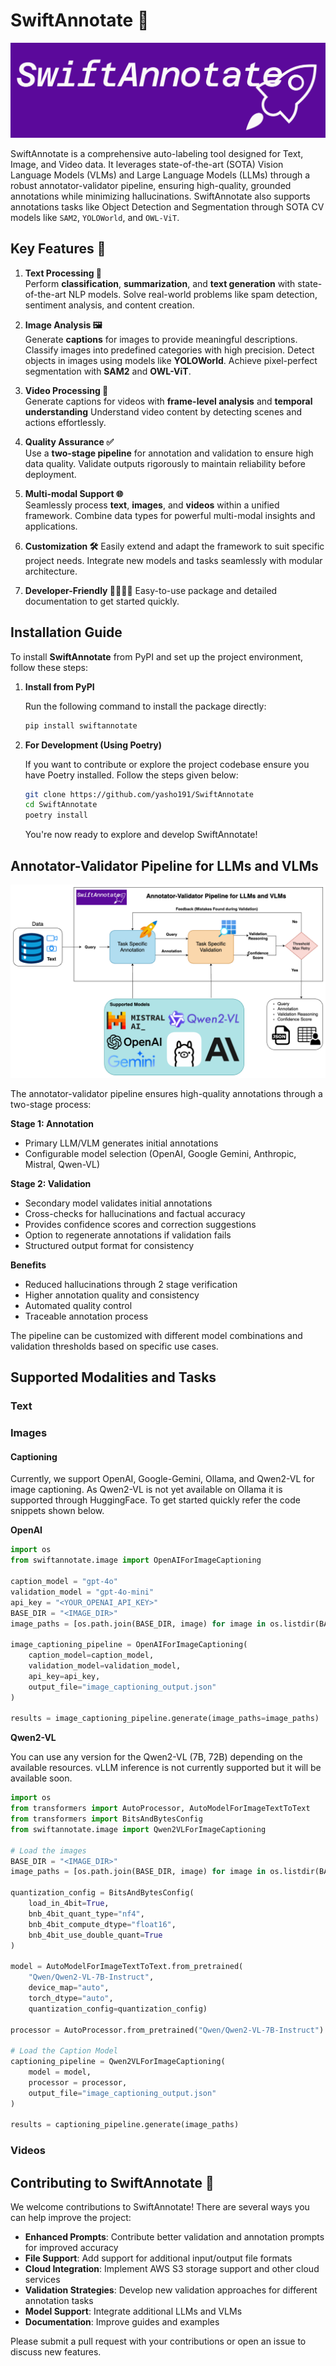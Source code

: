 # SwiftAnnotate 🚀

![swiftannotate](https://github.com/yasho191/SwiftAnnotate/blob/main/assets/swiftannotate-high-resolution-logo.png?raw=True)

SwiftAnnotate is a comprehensive auto-labeling tool designed for Text, Image, and Video data. It leverages state-of-the-art (SOTA) Vision Language Models (VLMs) and Large Language Models (LLMs) through a robust annotator-validator pipeline, ensuring high-quality, grounded annotations while minimizing hallucinations. SwiftAnnotate also supports annotations tasks like Object Detection and Segmentation through SOTA CV models like `SAM2`, `YOLOWorld`, and `OWL-ViT`.

## Key Features 🎯

1. **Text Processing 📝**  
Perform **classification**, **summarization**, and **text generation** with state-of-the-art NLP models. Solve real-world problems like spam detection, sentiment analysis, and content creation.

2. **Image Analysis 🖼️**  
Generate **captions** for images to provide meaningful descriptions. Classify images into predefined categories with high precision. Detect objects in images using models like **YOLOWorld**. Achieve pixel-perfect segmentation with **SAM2** and **OWL-ViT**.  

3. **Video Processing 🎥**  
Generate captions for videos with **frame-level analysis** and **temporal understanding** Understand video content by detecting scenes and actions effortlessly.  

4. **Quality Assurance ✅**  
Use a **two-stage pipeline** for annotation and validation to ensure high data quality. Validate outputs rigorously to maintain reliability before deployment.  

5. **Multi-modal Support 🌐**  
Seamlessly process **text**, **images**, and **videos** within a unified framework. Combine data types for powerful multi-modal insights and applications.  

6. **Customization 🛠️**
Easily extend and adapt the framework to suit specific project needs. Integrate new models and tasks seamlessly with modular architecture.

7. **Developer-Friendly 👩‍💻👨‍💻**
Easy-to-use package and detailed documentation to get started quickly.

## Installation Guide  

To install **SwiftAnnotate** from PyPI and set up the project environment, follow these steps:  

1. **Install from PyPI**  

    Run the following command to install the package directly:  

    ```bash
    pip install swiftannotate
    ```

2. **For Development (Using Poetry)**  

    If you want to contribute or explore the project codebase ensure you have Poetry installed.  Follow the steps given below:

    ```bash
    git clone https://github.com/yasho191/SwiftAnnotate
    cd SwiftAnnotate
    poetry install
    ```

    You're now ready to explore and develop SwiftAnnotate!  

## Annotator-Validator Pipeline for LLMs and VLMs

![Annotation Pipeline](https://github.com/yasho191/SwiftAnnotate/blob/main/assets/SwiftAnnotatePipeline.png?raw=True)

The annotator-validator pipeline ensures high-quality annotations through a two-stage process:

**Stage 1: Annotation**

- Primary LLM/VLM generates initial annotations
- Configurable model selection (OpenAI, Google Gemini, Anthropic, Mistral, Qwen-VL)

**Stage 2: Validation**

- Secondary model validates initial annotations
- Cross-checks for hallucinations and factual accuracy
- Provides confidence scores and correction suggestions
- Option to regenerate annotations if validation fails
- Structured output format for consistency

**Benefits**

- Reduced hallucinations through 2 stage verification
- Higher annotation quality and consistency
- Automated quality control
- Traceable annotation process

The pipeline can be customized with different model combinations and validation thresholds based on specific use cases.

## Supported Modalities and Tasks

### Text

### Images

#### Captioning

Currently, we support OpenAI, Google-Gemini, Ollama, and Qwen2-VL for image captioning. As Qwen2-VL is not yet available on Ollama it is supported through HuggingFace. To get started quickly refer the code snippets shown below.

**OpenAI**

```python
import os
from swiftannotate.image import OpenAIForImageCaptioning

caption_model = "gpt-4o"
validation_model = "gpt-4o-mini"
api_key = "<YOUR_OPENAI_API_KEY>"
BASE_DIR = "<IMAGE_DIR>"
image_paths = [os.path.join(BASE_DIR, image) for image in os.listdir(BASE_DIR)]

image_captioning_pipeline = OpenAIForImageCaptioning(
    caption_model=caption_model,
    validation_model=validation_model,
    api_key=api_key,
    output_file="image_captioning_output.json"
)

results = image_captioning_pipeline.generate(image_paths=image_paths)
```

**Qwen2-VL**

You can use any version for the Qwen2-VL (7B, 72B) depending on the available resources. vLLM inference is not currently supported but it will be available soon.

```python
import os
from transformers import AutoProcessor, AutoModelForImageTextToText
from transformers import BitsAndBytesConfig
from swiftannotate.image import Qwen2VLForImageCaptioning

# Load the images
BASE_DIR = "<IMAGE_DIR>"
image_paths = [os.path.join(BASE_DIR, image) for image in os.listdir(BASE_DIR)]

quantization_config = BitsAndBytesConfig(
    load_in_4bit=True,
    bnb_4bit_quant_type="nf4",
    bnb_4bit_compute_dtype="float16",
    bnb_4bit_use_double_quant=True
)

model = AutoModelForImageTextToText.from_pretrained(
    "Qwen/Qwen2-VL-7B-Instruct",
    device_map="auto",
    torch_dtype="auto",
    quantization_config=quantization_config)

processor = AutoProcessor.from_pretrained("Qwen/Qwen2-VL-7B-Instruct")

# Load the Caption Model
captioning_pipeline = Qwen2VLForImageCaptioning(
    model = model,
    processor = processor,
    output_file="image_captioning_output.json"
)

results = captioning_pipeline.generate(image_paths)
```

### Videos

## Contributing to SwiftAnnotate 🤝

We welcome contributions to SwiftAnnotate! There are several ways you can help improve the project:

- **Enhanced Prompts**: Contribute better validation and annotation prompts for improved accuracy
- **File Support**: Add support for additional input/output file formats
- **Cloud Integration**: Implement AWS S3 storage support and other cloud services
- **Validation Strategies**: Develop new validation approaches for different annotation tasks
- **Model Support**: Integrate additional LLMs and VLMs
- **Documentation**: Improve guides and examples

Please submit a pull request with your contributions or open an issue to discuss new features.
